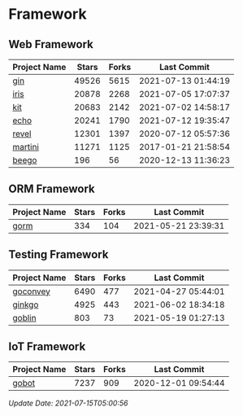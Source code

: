 # Framework

## Web Framework
| Project Name | Stars | Forks | Last Commit |
| ------------ | ----- | ----- | ----------- |
| [gin](https://github.com/gin-gonic/gin) | 49526 | 5615 | 2021-07-13 01:44:19 |
| [iris](https://github.com/kataras/iris) | 20878 | 2268 | 2021-07-05 17:07:37 |
| [kit](https://github.com/go-kit/kit) | 20683 | 2142 | 2021-07-02 14:58:17 |
| [echo](https://github.com/labstack/echo) | 20241 | 1790 | 2021-07-12 19:35:47 |
| [revel](https://github.com/revel/revel) | 12301 | 1397 | 2020-07-12 05:57:36 |
| [martini](https://github.com/go-martini/martini) | 11271 | 1125 | 2017-01-21 21:58:54 |
| [beego](https://github.com/astaxie/beego) | 196 | 56 | 2020-12-13 11:36:23 |

## ORM Framework
| Project Name | Stars | Forks | Last Commit |
| ------------ | ----- | ----- | ----------- |
| [gorm](https://github.com/jinzhu/gorm) | 334 | 104 | 2021-05-21 23:39:31 |

## Testing Framework
| Project Name | Stars | Forks | Last Commit |
| ------------ | ----- | ----- | ----------- |
| [goconvey](https://github.com/smartystreets/goconvey) | 6490 | 477 | 2021-04-27 05:44:01 |
| [ginkgo](https://github.com/onsi/ginkgo) | 4925 | 443 | 2021-06-02 18:34:18 |
| [goblin](https://github.com/franela/goblin) | 803 | 73 | 2021-05-19 01:27:13 |

## IoT Framework
| Project Name | Stars | Forks | Last Commit |
| ------------ | ----- | ----- | ----------- |
| [gobot](https://github.com/hybridgroup/gobot) | 7237 | 909 | 2020-12-01 09:54:44 |

*Update Date: 2021-07-15T05:00:56*